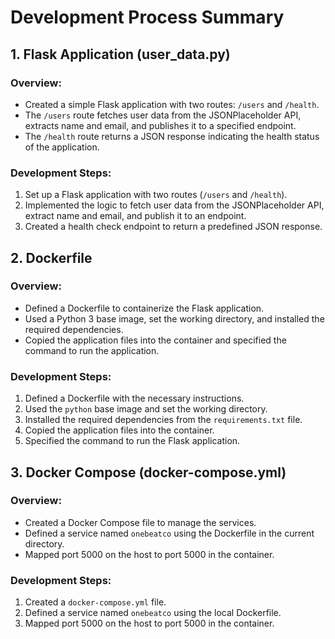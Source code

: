 # Development Process Summary

## 1. Flask Application (user_data.py)

### Overview:
- Created a simple Flask application with two routes: `/users` and `/health`.
- The `/users` route fetches user data from the JSONPlaceholder API, extracts name and email, and publishes it to a specified endpoint.
- The `/health` route returns a JSON response indicating the health status of the application.

### Development Steps:
1. Set up a Flask application with two routes (`/users` and `/health`).
2. Implemented the logic to fetch user data from the JSONPlaceholder API, extract name and email, and publish it to an endpoint.
3. Created a health check endpoint to return a predefined JSON response.

## 2. Dockerfile

### Overview:
- Defined a Dockerfile to containerize the Flask application.
- Used a Python 3 base image, set the working directory, and installed the required dependencies.
- Copied the application files into the container and specified the command to run the application.

### Development Steps:
1. Defined a Dockerfile with the necessary instructions.
2. Used the `python` base image and set the working directory.
3. Installed the required dependencies from the `requirements.txt` file.
4. Copied the application files into the container.
5. Specified the command to run the Flask application.

## 3. Docker Compose (docker-compose.yml)

### Overview:
- Created a Docker Compose file to manage the services.
- Defined a service named `onebeatco` using the Dockerfile in the current directory.
- Mapped port 5000 on the host to port 5000 in the container.

### Development Steps:
1. Created a `docker-compose.yml` file.
2. Defined a service named `onebeatco` using the local Dockerfile.
3. Mapped port 5000 on the host to port 5000 in the container.

